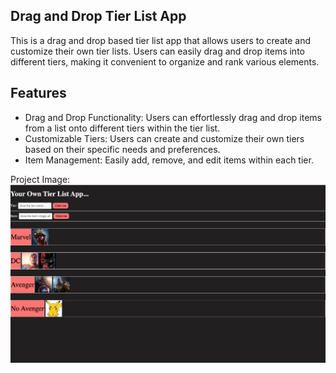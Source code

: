 ## Drag and Drop Tier List App

This is a drag and drop based tier list app that allows users to create and customize their own tier lists. Users can easily drag and drop items into different tiers, making it convenient to organize and rank various elements.

## Features

- Drag and Drop Functionality: Users can effortlessly drag and drop items from a list onto different tiers within the tier list.
- Customizable Tiers: Users can create and customize their own tiers based on their specific needs and preferences.
- Item Management: Easily add, remove, and edit items within each tier.

Project Image:
![Alt text](image.png)
